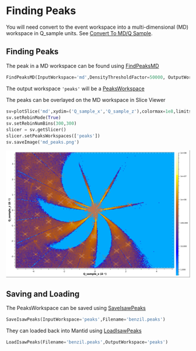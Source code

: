 # Finding Peaks

You will need convert to the event workspace into a multi-dimensional
(MD) workspace in Q_sample units. See [Convert To MD/Q
Sample](md.md#q-sample).

## Finding Peaks

The peak in a MD workspace can be found using [FindPeaksMD](http://docs.mantidproject.org/nightly/algorithms/FindPeaksMD.html)

```python
FindPeaksMD(InputWorkspace='md',DensityThresholdFactor=50000, OutputWorkspace='peaks')
```

The output workspace `'peaks'` will be a [PeaksWorkspace](http://docs.mantidproject.org/nightly/concepts/PeaksWorkspace.html)

The peaks can be overlayed on the MD workspace in Slice Viewer
```python
sv=plotSlice('md',xydim=('Q_sample_x','Q_sample_z'),colormax=1e8,limits=[-5,5,-5,5],colorscalelog=True)
sv.setRebinMode(True)
sv.setRebinNumBins(300,300)
slicer = sv.getSlicer()
slicer.setPeaksWorkspaces(['peaks'])
sv.saveImage('md_peaks.png')
```

![MD Peaks](md_peaks.png)

## Saving and Loading

The PeaksWorkspace can be saved using [SaveIsawPeaks](http://docs.mantidproject.org/nightly/algorithms/SaveIsawPeaks.html)
```python
SaveIsawPeaks(InputWorkspace='peaks',Filename='benzil.peaks')
```

They can loaded back into Mantid using [LoadIsawPeaks](http://docs.mantidproject.org/nightly/algorithms/LoadIsawPeaks.html)
```python
LoadIsawPeaks(Filename='benzil.peaks',OutputWorkspace='peaks')
```

